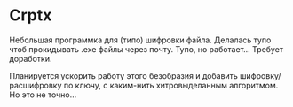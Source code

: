 # Crptx
Небольшая программка для (типо) шифровки файла. Делалась тупо чтоб прокидывать .exe файлы через почту. Тупо, но работает...
Требует доработки.

Планируется ускорить работу этого безобразия и добавить шифровку/расшифровку по ключу, с каким-нить хитровыделанным алгоритмом.
Но это не точно...
